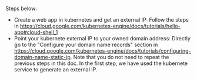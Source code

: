 
Steps below:
- Create a web app in kubernetes and get an external IP: Follow the steps in https://cloud.google.com/kubernetes-engine/docs/tutorials/hello-app#cloud-shell_1
- Point your kubernete external IP to your owned domain address: Directly go to the "Configure your domain name records" section in https://cloud.google.com/kubernetes-engine/docs/tutorials/configuring-domain-name-static-ip. Note that you do not need to repeat the previous steps in this doc. In the first step, we have used the kubernete service to generate an external IP.
